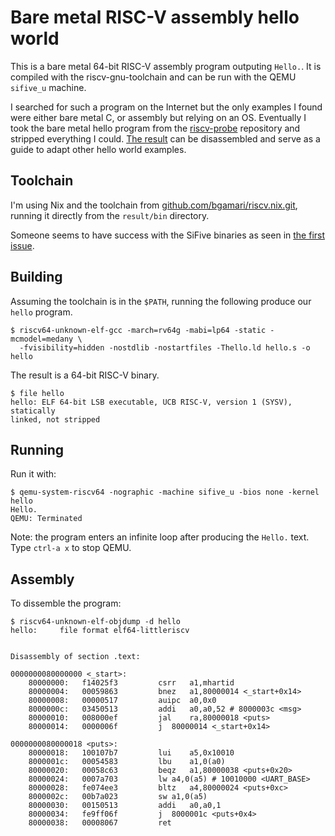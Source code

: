 # Bare metal RISC-V assembly hello world

This is a bare metal 64-bit RISC-V assembly program outputing `Hello.`. It is
compiled with the riscv-gnu-toolchain and can be run with the QEMU `sifive_u`
machine.

I searched for such a program on the Internet but the only examples I found
were either bare metal C, or assembly but relying on an OS. Eventually I took
the bare metal hello program from the
[riscv-probe](https://github.com/michaeljclark/riscv-probe) repository and
stripped everything I could. [The
result](https://github.com/noteed/riscv-hello-c) can be disassembled and serve
as a guide to adapt other hello world examples.


## Toolchain

I'm using Nix and the toolchain from
[github.com/bgamari/riscv.nix.git](https://github.com/bgamari/riscv.nix.git),
running it directly from the `result/bin` directory.

Someone seems to have success with the SiFive binaries as seen in [the first
issue](https://github.com/noteed/riscv-hello-asm/issues/1).


## Building

Assuming the toolchain is in the `$PATH`, running the following produce our
`hello` program.

```
$ riscv64-unknown-elf-gcc -march=rv64g -mabi=lp64 -static -mcmodel=medany \
  -fvisibility=hidden -nostdlib -nostartfiles -Thello.ld hello.s -o hello
```

The result is a 64-bit RISC-V binary.

```
$ file hello
hello: ELF 64-bit LSB executable, UCB RISC-V, version 1 (SYSV), statically
linked, not stripped
```

## Running

Run it with:

```
$ qemu-system-riscv64 -nographic -machine sifive_u -bios none -kernel hello
Hello.
QEMU: Terminated
```

Note: the program enters an infinite loop after producing the `Hello.` text.
Type `ctrl-a x` to stop QEMU.


## Assembly

To dissemble the program:


```
$ riscv64-unknown-elf-objdump -d hello
hello:     file format elf64-littleriscv


Disassembly of section .text:

0000000080000000 <_start>:
    80000000:	f14025f3         csrr	a1,mhartid
    80000004:	00059863         bnez	a1,80000014 <_start+0x14>
    80000008:	00000517         auipc	a0,0x0
    8000000c:	03450513         addi	a0,a0,52 # 8000003c <msg>
    80000010:	008000ef         jal	ra,80000018 <puts>
    80000014:	0000006f         j	80000014 <_start+0x14>

0000000080000018 <puts>:
    80000018:	100107b7         lui	a5,0x10010
    8000001c:	00054583         lbu	a1,0(a0)
    80000020:	00058c63         beqz	a1,80000038 <puts+0x20>
    80000024:	0007a703         lw	a4,0(a5) # 10010000 <UART_BASE>
    80000028:	fe074ee3         bltz	a4,80000024 <puts+0xc>
    8000002c:	00b7a023         sw	a1,0(a5)
    80000030:	00150513         addi	a0,a0,1
    80000034:	fe9ff06f         j	8000001c <puts+0x4>
    80000038:	00008067         ret
```
